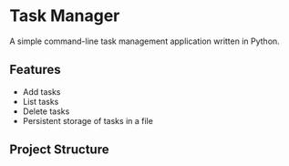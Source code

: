 # Task Manager

A simple command-line task management application written in Python.

## Features
- Add tasks
- List tasks
- Delete tasks
- Persistent storage of tasks in a file

## Project Structure

